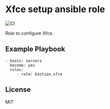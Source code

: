 Xfce setup ansible role
=======================

![CI](https://github.com/baztian/ansible-xfce/workflows/CI/badge.svg)

Role to configure Xfce.

Example Playbook
----------------

    - hosts: servers
      become: yes
      roles:
         - role: baztian.xfce

License
-------

MIT
